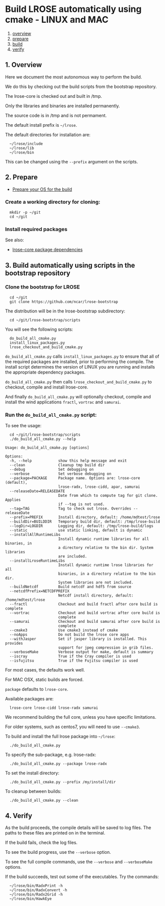 # Build LROSE automatically using cmake - LINUX and MAC

1. [overview](#overview)
2. [prepare](#prepare)
3. [build](#build)
4. [verify](#verify)

<a name="overview"/>

## 1. Overview

Here we document the most autonomous way to perform the build.

We do this by checking out the build scripts from the bootstrap repository.

The lrose-core is checked out and built in /tmp.

Only the libraries and binaries are installed permanently.

The source code is in /tmp and is not permament.

The default install prefix is ```~/lrose```.

The default directories for installation are:

```
  ~/lrose/include
  ~/lrose/lib
  ~/lrose/bin
```

This can be changed using the ```--prefix``` argument on the scripts.

<a name="prepare"/>

## 2. Prepare

* [Prepare your OS for the build](./prepare_for_build.md)

### Create a working directory for cloning:

```
  mkdir -p ~/git
  cd ~/git
```

### Install required packages

See also:

* [lrose-core package dependencies](./lrose_package_dependencies.md)

<a name="build"/>

## 3. Build automatically using scripts in the bootstrap repository

### Clone the bootstrap for LROSE

```
  cd ~/git
  git clone https://github.com/ncar/lrose-bootstrap
```

The distribution will be in the lrose-bootstrap subdirectory:

```
  cd ~/git/lrose-bootstrap/scripts
```

You will see the following scripts:

```
  do_build_all_cmake.py
  install_linux_packages.py
  lrose_checkout_and_build_cmake.py
```

```do_build_all_cmake.py``` calls ```install_linux_packages.py``` to ensure that all of the required packages are installed, prior to performing the compile. The install script determines the version of LINUX you are running and installs the appropriate dependency packages.

```do_build_all_cmake.py``` then calls ```lrose_checkout_and_build_cmake.py``` to checkout, compile and install lrose-core.

And finally ```do_build_all_cmake.py``` will optionally checkout, compile and install the wind applications ```fractl```, ```vortrac``` and ```samurai```.

### Run the ```do_build_all_cmake.py``` script:

To see the usage:

```
  cd ~/git/lrose-bootstrap/scripts
  ./do_build_all_cmake.py --help
```

```
Usage: do_build_all_cmake.py [options]

Options:
  -h, --help            show this help message and exit
  --clean               Cleanup tmp build dir
  --debug               Set debugging on
  --verbose             Set verbose debugging on
  --package=PACKAGE     Package name. Options are: lrose-core (default),
                        lrose-radx, lrose-cidd, apar, samurai
  --releaseDate=RELEASEDATE
                        Date from which to compute tag for git clone. Applies
                        if --tag is not used.
  --tag=TAG             Tag to check out lrose. Overrides --releaseDate
  --prefix=PREFIX       Install directory, default: /home/mdtest/lrose
  --buildDir=BUILDDIR   Temporary build dir, default: /tmp/lrose-build
  --logDir=LOGDIR       Logging dir, default: /tmp/lrose-build/logs
  --static              use static linking, default is dynamic
  --installAllRuntimeLibs
                        Install dynamic runtime libraries for all binaries, in
                        a directory relative to the bin dir. System libraries
                        are included.
  --installLroseRuntimeLibs
                        Install dynamic runtime lrose libraries for all
                        binaries, in a directory relative to the bin dir.
                        System libraries are not included.
  --buildNetcdf         Build netcdf and hdf5 from source
  --netcdfPrefix=NETCDFPREFIX
                        Netcdf install directory, default: /home/mdtest/lrose
  --fractl              Checkout and build fractl after core build is complete
  --vortrac             Checkout and build vortrac after core build is
                        complete
  --samurai             Checkout and build samurai after core build is
                        complete
  --cmake3              Use cmake3 instead of cmake
  --noApps              Do not build the lrose core apps
  --withJasper          Set if jasper library is installed. This provides
                        support for jpeg compression in grib files.
  --verboseMake         Verbose output for make, default is summary
  --iscray              True if the Cray compiler is used
  --isfujitsu           True if the Fujitsu compiler is used
```

For most cases, the defaults work well.

For MAC OSX, static builds are forced.

`package` defaults to `lrose-core`.

Available packages are:

```
  lrose-core lrose-cidd lrose-radx samurai
```

We recommend building the full core, unless you have specific limitations.

For older systems, such as centos7, you will need to use ```--cmake3```.

To build and install the full lrose package into ```~/lrose```:

```
  ./do_build_all_cmake.py
```

To specify the sub-package, e.g. lrose-radx:

```
  ./do_build_all_cmake.py --package lrose-radx
```

To set the install directory:

```
  ./do_build_all_cmake.py --prefix /my/install/dir
```

To cleanup between builds:

```
  ./do_build_all_cmake.py --clean
```

<a name="build-using-script"/>

<a name="verify"/>

## 4. Verify

As the build proceeds, the compile details will be saved to log files. The paths to these files are printed on in the terminal.

If the build fails, check the log files.

To see the build progress, use the ```--verbose``` option.

To see the full compile commands, use the ```--verbose``` and ```--verboseMake``` options.

If the build succeeds, test out some of the executables. Try the commands:

```
  ~/lrose/bin/RadxPrint -h
  ~/lrose/bin/RadxConvert -h
  ~/lrose/bin/Radx2Grid -h
  ~/lrose/bin/HawkEye
```

